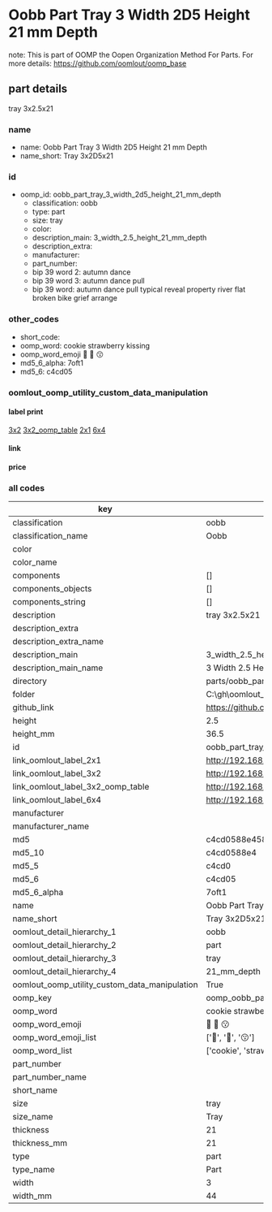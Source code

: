 # Oobb Part Tray 3 Width 2D5 Height 21 mm Depth  

note: This is part of OOMP the Oopen Organization Method For Parts. For more details: https://github.com/oomlout/oomp_base

##  part details
  



tray 3x2.5x21



### name
* name: Oobb Part Tray 3 Width 2D5 Height 21 mm Depth
* name_short: Tray 3x2D5x21 
### id
* oomp_id: oobb_part_tray_3_width_2d5_height_21_mm_depth
  * classification: oobb
  * type: part
  * size: tray
  * color: 
  * description_main: 3_width_2.5_height_21_mm_depth
  * description_extra: 
  * manufacturer: 
  * part_number: 
  * bip 39 word 2: autumn dance
  * bip 39 word 3: autumn dance pull
  * bip 39 word: autumn dance pull typical reveal property river flat broken bike grief arrange

### other_codes
* short_code: 
* oomp_word: cookie strawberry kissing
* oomp_word_emoji :cookie: :strawberry: :kissing:
* md5_6_alpha: 7oft1
* md5_6: c4cd05






### oomlout_oomp_utility_custom_data_manipulation
#### label print
[3x2](http://192.168.1.245:1112/?label=oomp%207oft1)
[3x2_oomp_table](http://192.168.1.108:1112/?label=oomp%207oft1)
[2x1](http://192.168.1.242:1112/?label=oomp%207oft1)
[6x4](http://192.168.1.55:1112/?label=oomp%207oft1)    

#### link

                              

#### price







### all codes 
| key | value |  
| --- | --- |  
| classification | oobb |  
| classification_name | Oobb |  
| color |  |  
| color_name |  |  
| components | [] |  
| components_objects | [] |  
| components_string | [] |  
| description | tray 3x2.5x21 |  
| description_extra |  |  
| description_extra_name |  |  
| description_main | 3_width_2.5_height_21_mm_depth |  
| description_main_name | 3 Width 2.5 Height 21 mm Depth |  
| directory | parts/oobb_part_tray_3_width_2d5_height_21_mm_depth |  
| folder | C:\gh\oomlout_oobb_version_4_generated_parts\parts\oobb_part_tray_3_width_2d5_height_21_mm_depth |  
| github_link | https://github.com/oomlout/oomlout_oomp_part_src/tree/main/parts/oobb_part_tray_3_width_2d5_height_21_mm_depth |  
| height | 2.5 |  
| height_mm | 36.5 |  
| id | oobb_part_tray_3_width_2d5_height_21_mm_depth |  
| link_oomlout_label_2x1 | http://192.168.1.242:1112/?label=oomp%207oft1 |  
| link_oomlout_label_3x2 | http://192.168.1.245:1112/?label=oomp%207oft1 |  
| link_oomlout_label_3x2_oomp_table | http://192.168.1.108:1112/?label=oomp%207oft1 |  
| link_oomlout_label_6x4 | http://192.168.1.55:1112/?label=oomp%207oft1 |  
| manufacturer |  |  
| manufacturer_name |  |  
| md5 | c4cd0588e458975ab1dc3ebf5a8dd07d |  
| md5_10 | c4cd0588e4 |  
| md5_5 | c4cd0 |  
| md5_6 | c4cd05 |  
| md5_6_alpha | 7oft1 |  
| name | Oobb Part Tray 3 Width 2D5 Height 21 mm Depth |  
| name_short | Tray 3x2D5x21  |  
| oomlout_detail_hierarchy_1 | oobb |  
| oomlout_detail_hierarchy_2 | part |  
| oomlout_detail_hierarchy_3 | tray |  
| oomlout_detail_hierarchy_4 | 21_mm_depth |  
| oomlout_oomp_utility_custom_data_manipulation | True |  
| oomp_key | oomp_oobb_part_tray_3_width_2d5_height_21_mm_depth |  
| oomp_word | cookie strawberry kissing |  
| oomp_word_emoji | :cookie: :strawberry: :kissing: |  
| oomp_word_emoji_list | [':cookie:', ':strawberry:', ':kissing:'] |  
| oomp_word_list | ['cookie', 'strawberry', 'kissing'] |  
| part_number |  |  
| part_number_name |  |  
| short_name |  |  
| size | tray |  
| size_name | Tray |  
| thickness | 21 |  
| thickness_mm | 21 |  
| type | part |  
| type_name | Part |  
| width | 3 |  
| width_mm | 44 |  
